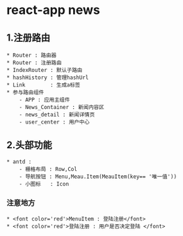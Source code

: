 # react-app news
## 1.注册路由
    * Router : 路由器
    * Router : 注册路由
    * IndexRouter : 默认子路由
    * hashHistory : 管理hashUrl
    * Link        : 生成a标签
    * 参与路由组件
        - APP : 应用主组件
        - News_Container : 新闻内容区
        - news_detail : 新闻详情页
        - user_center : 用户中心
## 2.头部功能
    * antd :
        - 栅格布局 : Row,Col
        - 导航按钮 : Menu,Meau.Item(MeauItem(key== '唯一值'))
        - 小图标   : Icon
### 注意地方
    * <font color='red'>MenuItem : 登陆注册</font>
    * <font color='red'>登陆注册 : 用户是否决定登陆 </font>